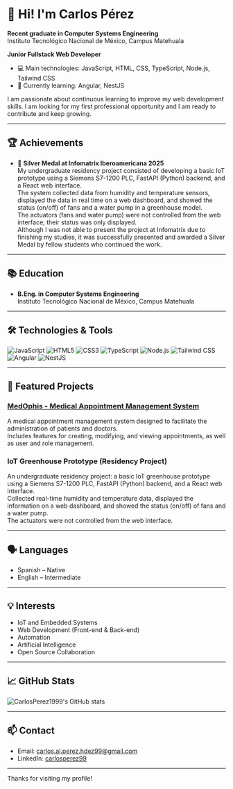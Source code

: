 # 👋 Hi! I'm Carlos Pérez

**Recent graduate in Computer Systems Engineering**  
Instituto Tecnológico Nacional de México, Campus Matehuala

**Junior Fullstack Web Developer**

- 💻 Main technologies: JavaScript, HTML, CSS, TypeScript, Node.js, Tailwind CSS
- 🚀 Currently learning: Angular, NestJS

I am passionate about continuous learning to improve my web development skills. I am looking for my first professional opportunity and I am ready to contribute and keep growing.

---

## 🏆 Achievements

- 🥈 **Silver Medal at Infomatrix Iberoamericana 2025**  
  My undergraduate residency project consisted of developing a basic IoT prototype using a Siemens S7-1200 PLC, FastAPI (Python) backend, and a React web interface.  
  The system collected data from humidity and temperature sensors, displayed the data in real time on a web dashboard, and showed the status (on/off) of fans and a water pump in a greenhouse model.  
  The actuators (fans and water pump) were not controlled from the web interface; their status was only displayed.  
  Although I was not able to present the project at Infomatrix due to finishing my studies, it was successfully presented and awarded a Silver Medal by fellow students who continued the work.

---

## 📚 Education

- **B.Eng. in Computer Systems Engineering**  
  Instituto Tecnológico Nacional de México, Campus Matehuala

---

## 🛠️ Technologies & Tools

![JavaScript](https://img.shields.io/badge/-JavaScript-F7DF1E?style=flat&logo=javascript&logoColor=black)
![HTML5](https://img.shields.io/badge/-HTML5-E34F26?style=flat&logo=html5&logoColor=white)
![CSS3](https://img.shields.io/badge/-CSS3-1572B6?style=flat&logo=css3)
![TypeScript](https://img.shields.io/badge/-TypeScript-3178C6?style=flat&logo=typescript)
![Node.js](https://img.shields.io/badge/-Node.js-339933?style=flat&logo=nodedotjs&logoColor=white)
![Tailwind CSS](https://img.shields.io/badge/-Tailwind%20CSS-06B6D4?style=flat&logo=tailwindcss&logoColor=white)
![Angular](https://img.shields.io/badge/-Angular-DD0031?style=flat&logo=angular&logoColor=white)
![NestJS](https://img.shields.io/badge/-NestJS-E0234E?style=flat&logo=nestjs&logoColor=white)

---

## 🚀 Featured Projects

### [MedOphis - Medical Appointment Management System](https://github.com/CarlosPerez1999/MedOphis-Medical-Appointment-Management-System)

A medical appointment management system designed to facilitate the administration of patients and doctors.  
Includes features for creating, modifying, and viewing appointments, as well as user and role management.

### IoT Greenhouse Prototype (Residency Project)

An undergraduate residency project: a basic IoT greenhouse prototype using a Siemens S7-1200 PLC, FastAPI (Python) backend, and a React web interface.  
Collected real-time humidity and temperature data, displayed the information on a web dashboard, and showed the status (on/off) of fans and a water pump.  
The actuators were not controlled from the web interface.

---

## 🗣️ Languages

- Spanish – Native
- English – Intermediate

---

## 💡 Interests

- IoT and Embedded Systems
- Web Development (Front-end & Back-end)
- Automation
- Artificial Intelligence
- Open Source Collaboration

---

## 📈 GitHub Stats

![CarlosPerez1999's GitHub stats](https://github-readme-stats.vercel.app/api?username=CarlosPerez1999&show_icons=true&theme=dracula)

---

## 📫 Contact

- Email: carlos.al.perez.hdez99@gmail.com
- LinkedIn: [carlosperez99](https://www.linkedin.com/in/carlosperez99)

---

Thanks for visiting my profile!
